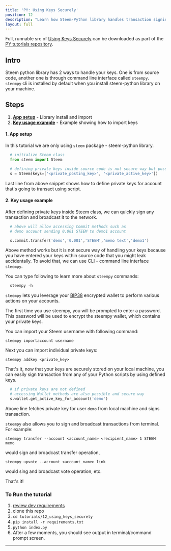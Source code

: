 ```yaml
---
title: 'PY: Using Keys Securely'
position: 12
description: "Learn how Steem-Python library handles transaction signing with user's key and how to securely manage your private keys."
layout: full
---              
```

<span class="fa-pull-left top-of-tutorial-repo-link"><span class="first-word">Full</span>, runnable src of [Using Keys Securely](https://github.com/steemit/devportal-tutorials-py/tree/master/tutorials/12_using_keys_securely) can be downloaded as part of the [PY tutorials repository](https://github.com/steemit/devportal-tutorials-py).</span>
<br>



## Intro

Steem python library has 2 ways to handle your keys. One is from source code, another one is through command line interface called `steempy`. `steempy` cli is installed by default when you install steem-python library on your machine.

## Steps

1.  [**App setup**](#app-setup) - Library install and import
1.  [**Key usage example**](#example-list) - Example showing how to import keys

#### 1. App setup <a name="app-setup"></a>

In this tutorial we are only using `steem` package - steem-python library.

```python
  # initialize Steem class
  from steem import Steem

  # defining private keys inside source code is not secure way but possible
  s = Steem(keys=['<private_posting_key>', '<private_active_key>'])
```

Last line from above snippet shows how to define private keys for account that's going to transact using script.

#### 2. Key usage example <a name='example-list'></a>

After defining private keys inside Steem class, we can quickly sign any transaction and broadcast it to the network.

```python
  # above will allow accessing Commit methods such as
  # demo account sending 0.001 STEEM to demo1 account

  s.commit.transfer('demo','0.001','STEEM','memo text','demo1')
```

Above method works but it is not secure way of handling your keys because you have entered your keys within source code that you might leak accidentally. To avoid that, we can use CLI - command line interface `steempy`.

You can type following to learn more about `steempy` commands: 

```python
  steempy -h
```

`steempy` lets you leverage your [BIP38](https://bitcoinpaperwallet.com/bip38-password-encrypted-wallets/) encrypted wallet to perform various actions on your accounts.

The first time you use steempy, you will be prompted to enter a password. This password will be used to encrypt the steempy wallet, which contains your private keys.

You can import your Steem username with following command:

`steempy importaccount username`

Next you can import individual private keys:

`steempy addkey <private_key>`

That's it, now that your keys are securely stored on your local machine, you can easily sign transaction from any of your Python scripts by using defined keys.

```python
  # if private keys are not defined
  # accessing Wallet methods are also possible and secure way
  s.wallet.get_active_key_for_account('demo')
```

Above line fetches private key for user `demo` from local machine and signs transaction.

`steempy` also allows you to sign and broadcast transactions from terminal. For example:

`steempy transfer --account <account_name> <recipient_name> 1 STEEM memo`

would sign and broadcast transfer operation,

`steempy upvote --account <account_name> link`

would sing and broadcast vote operation, etc.

That's it!

### To Run the tutorial

1.  [review dev requirements](https://github.com/steemit/devportal-tutorials-py/tree/master/tutorials/00_getting_started#dev-requirements)
1.  clone this repo
1.  `cd tutorials/12_using_keys_securely`
1.  `pip install -r requirements.txt`
1.  `python index.py`
1.  After a few moments, you should see output in terminal/command prompt screen.

---
